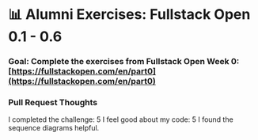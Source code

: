 # 📊 Alumni Exercises: Fullstack Open 0.1 - 0.6

### Goal: Complete the exercises from Fullstack Open Week 0: [https://fullstackopen.com/en/part0](https://fullstackopen.com/en/part0)

### Pull Request Thoughts

I completed the challenge: 5
I feel good about my code: 5
I found the sequence diagrams helpful.
